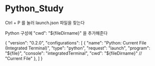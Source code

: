 # Python_Study

Ctrl + P 를 눌러  launch.json  파일을 찾는다

Python 구성에  "cwd": "${fileDirname}"  을 추가해준다 


{
    "version": "0.2.0",
    "configurations": [
        {
            "name": "Python: Current File (Integrated Terminal)",
            "type": "python",
            "request": "launch",
            "program": "${file}",
            "console": "integratedTerminal",
            "cwd": "${fileDirname}" //  "Current File" 
        },
    ]
}
